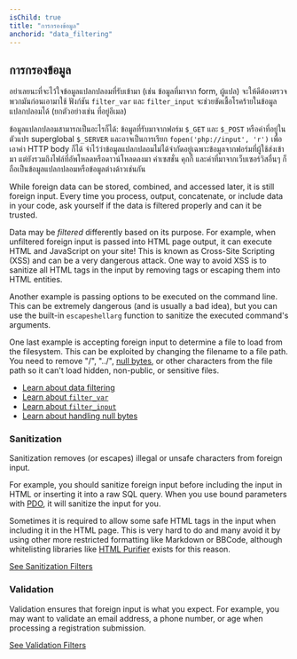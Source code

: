 ```yaml
---
isChild: true
title: "การกรองข้อมูล"
anchorid: "data_filtering"
---
```


<h2 id="data_filtering">การกรองข้อมูล</h2>

อย่าเลยนะที่จะไว้ใจข้อมูลแปลกปลอมที่รับเข้ามา (เช่น ข้อมูลที่มาจาก form, ผู้แปล) จะให้ดีต้องตรวจพวกมันก่อนเอามาใช้ ฟังก์ชัน `filter_var` และ `filter_input` จะช่วยขัดเชื้อโรคร้ายในข้อมูลแปลกปลอมได้ (ยกตัวอย่างเช่น ที่อยู่อีเมล)

ข้อมูลแปลกปลอมสามารถเป็นอะไรก็ได้: ข้อมูลที่รับมาจากฟอร์ม `$_GET` และ `$_POST` หรือค่าที่อยู่ในตัวแปร superglobal `$_SERVER` และอาจเป็นการเรียก `fopen('php://input', 'r')` เพื่อเอาค่า HTTP body ก็ได้ จำไว้ว่าข้อมูลแปลกปลอมไม่ได้จำกัดอยู่เฉพาะข้อมูลจากฟอร์มที่ผู้ใช้ส่งเข้ามา แต่ยังรวมถึงไฟล์ที่อัพโหลดหรือดาวน์โหลดลงมา ค่าเซสชั่น คุกกี้ และค่าที่มาจากเว็บเซอร์วิสอื่นๆ ก็ถือเป็นข้อมูลแปลกปลอมหรือข้อมูลต่างด้าวเช่นกัน

While foreign data can be stored, combined, and accessed later, it is still foreign input. Every
time you process, output, concatenate, or include data in your code, ask yourself if
the data is filtered properly and can it be trusted.

Data may be _filtered_ differently based on its purpose. For example, when unfiltered foreign input is passed
into HTML page output, it can execute HTML and JavaScript on your site! This is known as Cross-Site
Scripting (XSS) and can be a very dangerous attack. One way to avoid XSS is to sanitize all HTML tags
in the input by removing tags or escaping them into HTML entities.

Another example is passing options to be executed on the command line. This can be extremely dangerous
(and is usually a bad idea), but you can use the built-in `escapeshellarg` function to sanitize the executed
command's arguments.

One last example is accepting foreign input to determine a file to load from the filesystem. This can be exploited by
changing the filename to a file path. You need to remove "/", "../", [null bytes][6], or other characters from the file path so it can't
load hidden, non-public, or sensitive files.

* [Learn about data filtering][1]
* [Learn about `filter_var`][4]
* [Learn about `filter_input`][5]
* [Learn about handling null bytes][6]

### Sanitization

Sanitization removes (or escapes) illegal or unsafe characters from foreign input.

For example, you should sanitize foreign input before including the input in HTML or inserting it
into a raw SQL query. When you use bound parameters with [PDO](#databases), it will
sanitize the input for you.

Sometimes it is required to allow some safe HTML tags in the input when including it in the HTML
page. This is very hard to do and many avoid it by using other more restricted formatting like
Markdown or BBCode, although whitelisting libraries like [HTML Purifier][html-purifier] exists for
this reason.

[See Sanitization Filters][2]

### Validation

Validation ensures that foreign input is what you expect. For example, you may want to validate an
email address, a phone number, or age when processing a registration submission.

[See Validation Filters][3]

[1]: http://www.php.net/manual/en/book.filter.php
[2]: http://www.php.net/manual/en/filter.filters.sanitize.php
[3]: http://www.php.net/manual/en/filter.filters.validate.php
[4]: http://php.net/manual/en/function.filter-var.php
[5]: http://www.php.net/manual/en/function.filter-input.php
[6]: http://php.net/manual/en/security.filesystem.nullbytes.php
[html-purifier]: http://htmlpurifier.org/
